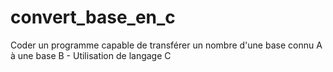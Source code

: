 # convert_base_en_c
Coder un programme capable de transférer un nombre d'une base connu A à une base B - Utilisation de langage C
